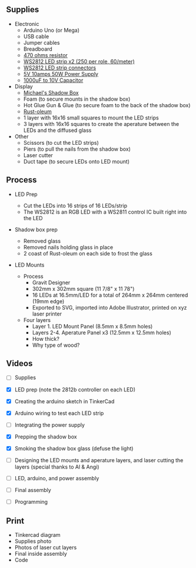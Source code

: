 ## Supplies

- Electronic
  - Arduino Uno (or Mega)
  - USB cable
  - Jumper cables
  - Breadboard
  - [470 ohms resistor](https://www.amazon.com/gp/product/B0185FGO1U/ref=ppx_yo_dt_b_asin_title_o09__o00_s00?ie=UTF8&psc=1)
  - [WS2812 LED strip x2 (250 per role, 60/meter)](https://www.amazon.com/gp/product/B00JYPJAL2/ref=ppx_yo_dt_b_asin_title_o06__o00_s00?ie=UTF8&psc=1)
  - [WS2812 LED strip connectors](https://www.amazon.com/gp/product/B01NARSHY2/ref=ppx_yo_dt_b_asin_title_o05__o00_s00?ie=UTF8&psc=1)
  - [5V 10amps 50W Power Supply](https://www.amazon.com/gp/product/B07CMM2BBR/ref=ppx_yo_dt_b_asin_title_o00__o00_s00?ie=UTF8&psc=1)
  - [1000uF to 10V Capacitor](https://www.amazon.com/gp/product/B07BCK64CQ/ref=ppx_yo_dt_b_asin_title_o09__o00_s00?ie=UTF8&psc=1)
- Display
  - [Michael's Shadow Box](https://www.michaels.com/12x12-studio-decor-top-loading-shadowbox/10202509.html?productsource=PDPZ1)
  - Foam (to secure mounts in the shadow box)
  - Hot Glue Gun & Glue (to secure foam to the back of the shadow box)
  - [Rust-oleum](https://www.amazon.com/gp/product/B004M5B4U4/ref=ppx_yo_dt_b_asin_title_o07__o00_s00?ie=UTF8&psc=1)
  - 1 layer with 16x16 small squares to mount the LED strips
  - 3 layers with 16x16 squares to create the aperature between the LEDs and the diffused glass
- Other
  - Scissors (to cut the LED strips)
  - Piers (to pull the nails from the shadow box)
  - Laser cutter
  - Duct tape (to secure LEDs onto LED mount)


## Process

- LED Prep
  - Cut the LEDs into 16 strips of 16 LEDs/strip
  - The WS2812 is an RGB LED with a WS2811 control IC built right into the LED

- Shadow box prep
  - Removed glass
  - Removed nails holding glass in place
  - 2 coast of Rust-oleum on each side to frost the glass

- LED Mounts
  - Process
    - Gravit Designer
    - 302mm x 302mm square (11 7/8" x 11 78")
    - 16 LEDs at 16.5mm/LED for a total of 264mm x 264mm centered (19mm edge)
    - Exported to SVG, imported into Adobe Illustrator, printed on xyz laser printer
  - Four layers
    - Layer 1. LED Mount Panel (8.5mm x 8.5mm holes)
    - Layers 2-4. Aperature Panel x3 (12.5mm x 12.5mm holes)
    - How thick?
    - Why type of wood?



## Videos

- [ ] Supplies
- [x] LED prep (note the 2812b controller on each LED)
- [x] Creating the arduino sketch in TinkerCad
- [x] Arduino wiring to test each LED strip
- [ ] Integrating the power supply
- [x] Prepping the shadow box
- [x] Smoking the shadow box glass (defuse the light)
- [ ] Designing the LED mounts and aperature layers, and laser cutting the layers (special thanks to Al & Angi)
- [ ] LED, arduino, and power assembly
- [ ] Final assembly
- [ ] Programming



## Print

- Tinkercad diagram
- Supplies photo
- Photos of laser cut layers
- Final inside assembly
- Code
